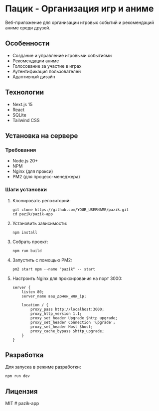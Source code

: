 # Пацик - Организация игр и аниме

Веб-приложение для организации игровых событий и рекомендаций аниме среди друзей.

## Особенности

- Создание и управление игровыми событиями
- Рекомендации аниме
- Голосование за участие в играх
- Аутентификация пользователей
- Адаптивный дизайн

## Технологии

- Next.js 15
- React
- SQLite
- Tailwind CSS

## Установка на сервере

### Требования

- Node.js 20+
- NPM
- Nginx (для прокси)
- PM2 (для процесс-менеджера)

### Шаги установки

1. Клонировать репозиторий:
   ```
   git clone https://github.com/YOUR_USERNAME/pazik.git
   cd pazik/pazik-app
   ```

2. Установить зависимости:
   ```
   npm install
   ```

3. Собрать проект:
   ```
   npm run build
   ```

4. Запустить с помощью PM2:
   ```
   pm2 start npm --name "pazik" -- start
   ```

5. Настроить Nginx для проксирования на порт 3000:
   ```
   server {
       listen 80;
       server_name ваш_домен_или_ip;

       location / {
           proxy_pass http://localhost:3000;
           proxy_http_version 1.1;
           proxy_set_header Upgrade $http_upgrade;
           proxy_set_header Connection 'upgrade';
           proxy_set_header Host $host;
           proxy_cache_bypass $http_upgrade;
       }
   }
   ```

## Разработка

Для запуска в режиме разработки:
```
npm run dev
```

## Лицензия

MIT #   p a z i k - a p p  
 
